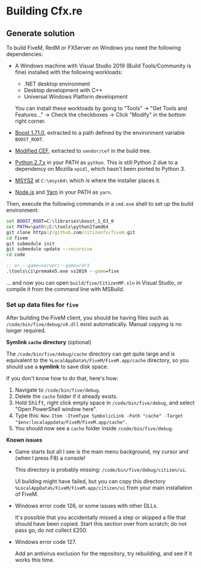 # Building Cfx.re

## Generate solution

To build FiveM, RedM or FXServer on Windows you need the following dependencies:

* A Windows machine with Visual Studio 2019 (Build Tools/Community is fine) installed with the following workloads:
  - .NET desktop environment
  - Desktop development with C++
  - Universal Windows Platform development
  
  You can install these workloads by going to "Tools" -> "Get Tools and Features..." -> Check the checkboxes -> Click "Modify" in the bottom right corner.
  
* [Boost 1.71.0](https://dl.bintray.com/boostorg/release/1.71.0/source/boost_1_71_0.7z), extracted to a path defined by the environment variable `BOOST_ROOT`.
* [Modified CEF](https://runtime.fivem.net/build/cef/cef_binary_91.0.0-cfx-m91.2362+g336445d+chromium-91.0.4472.48_windows64_minimal.zip), extracted to `vendor/cef` in the build tree.
* [Python 2.7.x](https://python.org/) in your PATH as `python`. This is still Python 2 due to a dependency on Mozilla `xpidl`, which hasn't been ported to Python 3.
* [MSYS2](https://www.msys2.org/) at `C:\msys64\` which is where the installer places it.
* [Node.js](https://nodejs.org/en/download/) and [Yarn](https://classic.yarnpkg.com/en/docs/install/) in your PATH as `yarn`.

Then, execute the following commands in a `cmd.exe` shell to set up the build environment:

```bat
set BOOST_ROOT=C:\libraries\boost_1_63_0
set PATH=%path%;C:\tools\python27amd64
git clone https://github.com/citizenfx/fivem.git
cd fivem
git submodule init
git submodule update --recursive
cd code

:: or --game=server/--game=rdr3
.\tools\ci\premake5.exe vs2019 --game=five
```

... and now you can open `build/five/CitizenMP.sln` in Visual Studio, or compile it from the command line with MSBuild.

### Set up data files for `five`

After building the FiveM client, you should be having files such as `/code/bin/five/debug/v8.dll` exist automatically. Manual copying is no longer required.

**Symlink `cache` directory** (optional)

The `/code/bin/five/debug/cache` directory can get quite large and is equivalent to the `%LocalAppData%/FiveM/FiveM.app/cache` directory, so you should use a **symlink** to save disk space.

If you don't know how to do that, here's how:

1. Navigate to `/code/bin/five/debug`.
2. Delete the `cache` folder if it already exists.
3. Hold <kbd>Shift</kbd>, right click empty space in `/code/bin/five/debug`, and select "Open PowerShell window here".
4. Type this: `New-Item -ItemType SymbolicLink -Path "cache" -Target "$env:localappdata/FiveM/FiveM.app/cache"`.
5. You should now see a `cache` folder inside `/code/bin/five/debug`.

**Known issues**

- Game starts but all I see is the main menu background, my cursor and (when I press F8) a console!
  
  This directory is probably missing: `/code/bin/five/debug/citizen/ui`.
  
  UI building might have failed, but you can copy this directory `%LocalAppData%/FiveM/FiveM.app/citizen/ui` from your main installation of FiveM.
- Windows error code 126, or some issues with other DLLs.

  It's possible that you accidentally missed a step or skipped a file that should have been copied. Start this section over from scratch; do not pass go, do not collect £200.

- Windows error code 127.

  Add an antivirus exclusion for the repository, try rebuilding, and see if it works this time.

